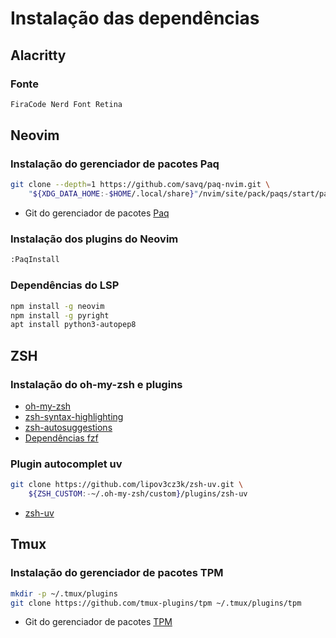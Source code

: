 # Instalação das dependências

## Alacritty

### Fonte

```sh
FiraCode Nerd Font Retina
```

## Neovim

### Instalação do gerenciador de pacotes Paq

```sh
git clone --depth=1 https://github.com/savq/paq-nvim.git \
    "${XDG_DATA_HOME:-$HOME/.local/share}"/nvim/site/pack/paqs/start/paq-nvim
```

* Git do gerenciador de pacotes [Paq](https://github.com/savq/paq-nvim)

### Instalação dos plugins do Neovim

```sh
:PaqInstall
```

### Dependências do LSP

```sh
npm install -g neovim
npm install -g pyright
apt install python3-autopep8
```

## ZSH

### Instalação do oh-my-zsh e plugins
* [oh-my-zsh](https://github.com/robbyrussell/oh-my-zsh)
* [zsh-syntax-highlighting](https://github.com/zsh-users/zsh-syntax-highlighting/blob/master/INSTALL.md)
* [zsh-autosuggestions](https://github.com/zsh-users/zsh-autosuggestions/blob/master/INSTALL.md)
* [Dependências fzf](https://github.com/junegunn/fzf#using-git)

### Plugin autocomplet uv

```sh
git clone https://github.com/lipov3cz3k/zsh-uv.git \
    ${ZSH_CUSTOM:-~/.oh-my-zsh/custom}/plugins/zsh-uv
```

* [zsh-uv](https://github.com/lipov3cz3k/zsh-uv)

## Tmux

### Instalação do gerenciador de pacotes TPM

```sh
mkdir -p ~/.tmux/plugins
git clone https://github.com/tmux-plugins/tpm ~/.tmux/plugins/tpm
```

* Git do gerenciador de pacotes [TPM](https://github.com/tmux-plugins/tpm)
